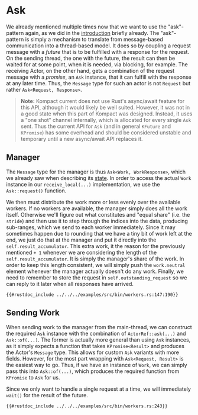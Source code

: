 # Ask

We already mentioned multiple times now that we want to use the "ask"-pattern again, as we did in the [introduction](../../introduction/state.md) briefly already. The "ask"-pattern is simply a mechanism to translate from message-based communication into a thread-based model. It does so by coupling a request message with a *future* that is to be fulfilled with a response for the request. On the sending thread, the one with the future, the result can then be waited for at some point, when it is needed, via blocking, for example. The receiving Actor, on the other hand, gets a combination of the request message with a *promise*, an `Ask` instance, that it can fulfill with the response at any later time. Thus, the `Message` type for such an actor is not `Request` but rather `Ask<Request, Response>`.

> **Note:** Kompact current does not use Rust's async/await feature for this API, although it would likely be well suited. However, it was not in a good state when this part of Kompact was designed. Instead, it uses a "one shot" channel internally, which is allocated for every single `Ask` sent. Thus the current API for `Ask` (and in general `KFuture` and `KPromise`) has some overhead and should be considered unstable and temporary until a new async/await API replaces it.

## Manager

The `Message` type for the manager is thus `Ask<Work, WorkResponse>`, which we already saw when describing its [state](state.md). In order to access the actual `Work` instance in our `receive_local(...)` implementation, we use the `Ask::request()` function. 

We then must distribute the work more or less evenly over the available workers. If no workers are available, the manager simply does all the work itself. Otherwise we'll figure out what constitutes and "equal share" (i.e. the `stride`) and then use it to step through the indices into the data, producing sub-ranges, which we send to each worker immediately. Since it may sometimes happen due to rounding that we have a tiny bit of work left at the end, we just do that at the manager and put it directly into the `self.result_accumulator`. This extra work, it the reason for the previously mentioned `+ 1` whenever we are considering the length of the `self.result_accumulator`. It is simply the manager's share of the work. In order to keep this length consistent, we will simply push the `work.neutral` element whenever the manager actually doesn't do any work. Finally, we need to remember to store the request in `self.outstanding_request` so we can reply to it later when all responses have arrived.

```rust,edition2018,no_run,noplaypen
{{#rustdoc_include ../../../examples/src/bin/workers.rs:147:190}}
```

## Sending Work

When sending work to the manager from the main-thread, we can construct the required `Ask` instance with the combination of `ActorRef::ask(...)` and `Ask::of(...)`. The former is actually more general than using `Ask` instances, as it simply expects a function that takes `KPromise<Result>` and produces the Actor's `Message` type. This allows for custom `Ask` variants with more fields. However, for the most part wrapping with `Ask<Request, Result>` is the easiest way to go. Thus, if we have an instance of `Work`, we can simply pass this into `Ask::of(...)`, which produces the required function from `KPromise` to `Ask` for us.

Since we only want to handle a single request at a time, we will immediately `wait()` for the result of the future.

```rust,edition2018,no_run,noplaypen
{{#rustdoc_include ../../../examples/src/bin/workers.rs:243}}
```
